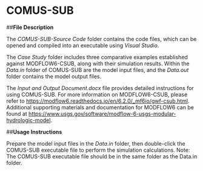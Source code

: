 # COMUS-SUB
##**File Description**

 The *COMUS-SUB-Source Code* folder contains the code files, which can be opened and compiled into an executable using *Visual Studio*. 
 
 The *Case Study* folder includes three comparative examples established against MODFLOW6-CSUB, along with their simulation results. Within the *Data.in* folder of COMUS-SUB are the model input files, and the *Data.out* folder contains the model output files. 
 
 The *Input and Output Document.docx* file provides detailed instructions for using COMUS-SUB. For more information on MODFLOW6-CSUB, please refer to https://modflow6.readthedocs.io/en/6.2.0/_mf6io/gwf-csub.html. Additional supporting materials and documentation for MODFLOW6 can be found at https://www.usgs.gov/software/modflow-6-usgs-modular-hydrologic-model.
 
 ##**Usage Instructions**
 
 Prepare the model input files in the *Data.in* folder, then double-click the COMUS-SUB executable file to perform the simulation calculations. Note: The COMUS-SUB executable file should be in the same folder as the Data.in folder.
